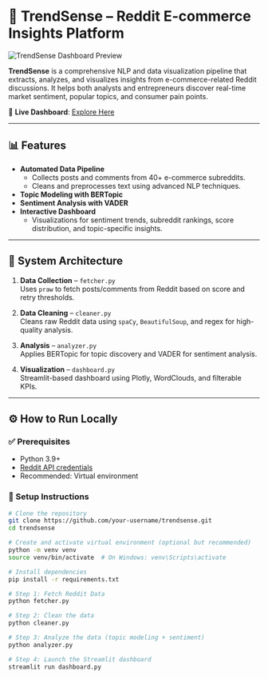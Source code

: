 # 🧠 TrendSense – Reddit E-commerce Insights Platform

![TrendSense Dashboard Preview](https://via.placeholder.com/1000x400.png?text=Dashboard+Preview)

**TrendSense** is a comprehensive NLP and data visualization pipeline that extracts, analyzes, and visualizes insights from e-commerce-related Reddit discussions. It helps both analysts and entrepreneurs discover real-time market sentiment, popular topics, and consumer pain points.

🚀 **Live Dashboard**: [Explore Here](https://reddit-trendsense.streamlit.app/)

---

## 📊 Features

- **Automated Data Pipeline**
  - Collects posts and comments from 40+ e-commerce subreddits.
  - Cleans and preprocesses text using advanced NLP techniques.
- **Topic Modeling with BERTopic**
- **Sentiment Analysis with VADER**
- **Interactive Dashboard**
  - Visualizations for sentiment trends, subreddit rankings, score distribution, and topic-specific insights.

---

## 🧱 System Architecture

1. **Data Collection** – `fetcher.py`  
   Uses `praw` to fetch posts/comments from Reddit based on score and retry thresholds.

2. **Data Cleaning** – `cleaner.py`  
   Cleans raw Reddit data using `spaCy`, `BeautifulSoup`, and regex for high-quality analysis.

3. **Analysis** – `analyzer.py`  
   Applies BERTopic for topic discovery and VADER for sentiment analysis.

4. **Visualization** – `dashboard.py`  
   Streamlit-based dashboard using Plotly, WordClouds, and filterable KPIs.

---

## ⚙️ How to Run Locally

### ✅ Prerequisites

- Python 3.9+
- [Reddit API credentials](https://www.reddit.com/prefs/apps)
- Recommended: Virtual environment

### 🔧 Setup Instructions

```bash
# Clone the repository
git clone https://github.com/your-username/trendsense.git
cd trendsense

# Create and activate virtual environment (optional but recommended)
python -m venv venv
source venv/bin/activate  # On Windows: venv\Scripts\activate

# Install dependencies
pip install -r requirements.txt

# Step 1: Fetch Reddit Data
python fetcher.py

# Step 2: Clean the data
python cleaner.py

# Step 3: Analyze the data (topic modeling + sentiment)
python analyzer.py

# Step 4: Launch the Streamlit dashboard
streamlit run dashboard.py
